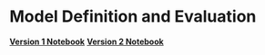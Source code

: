 # Model Definition and Evaluation

**[Version 1 Notebook](model_definition_evaluation.ipynb)**
**[Version 2 Notebook](JupyterNotebooks/v2_MobileNetV2_filtered_30.ipynb)**